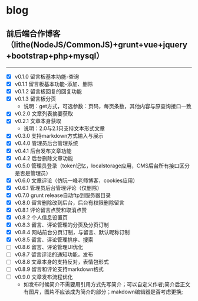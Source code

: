 # blog
## 前后端合作博客（lithe(NodeJS/CommonJS)+grunt+vue+jquery+bootstrap+php+mysql）
***
- [x]  v0.1.0 留言板基本功能-查询
- [x] v0.1.1 留言板基本功能-添加、删除
- [x] v0.1.2 留言板回复的回复功能
- [x] v0.1.3 留言板分页
    * 说明：get方式，可选参数：页码，每页条数，其他内容与原查询接口一致
- [x] v0.2.0 文章列表摘要获取
- [x] v0.2.1 文章本身获取
    * 说明：2.0与2.1只支持文本形式文章
- [x] v0.3.0 支持markdown方式输入与展示
- [x] v0.4.0 管理员后台管理系统
- [x] v0.4.1 后台发布文章功能
- [x] v0.4.2 后台删除文章功能
- [x] v0.5.0 管理员登录（token记忆，localstorage应用，CMS后台所有接口区分是否是管理员）
- [x] v0.6.0 文章评论（仿阮一峰老师博客，cookies应用）
- [x] v0.6.1 管理员后台管理评论（仅删除）
- [x] v0.7.0 grunt release自动ftp到服务器目录
- [x] v0.8.0 留言删除改到后台，后台有权限删除留言
- [x] v0.8.1 评论留言点赞和取消点赞
- [x] v0.8.2 个人信息设置页
- [x] v0.8.3 留言、评论管理的分页及分页订制
- [x] v0.8.4 网站前台分页订制，与留言、默认昵称订制
- [x] v0.8.5 留言、评论管理排序、搜索
- [ ] v0.8.6 留言、评论管理UI优化
- [ ] v0.8.7 留言评论的通知功能，发布
- [ ] v0.8.8 文章本身的支持反对，表情包形式
- [ ] v0.8.9 留言和评论支持markdown格式
- [ ] v0.9.0 文章发布流程优化
    * 如发布时候简介不需要用引用方式先写简介；可以自定义作者;简介后正文有图片，图片不应该成为简介的部分；makdown编辑器是否考虑更换;




